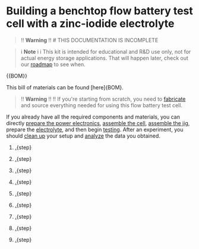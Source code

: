 # Building a benchtop flow battery test cell with a zinc-iodide electrolyte


>!! **Warning** 
>!! # THIS DOCUMENTATION IS INCOMPLETE


>i **Note** 
>i
>i This kit is intended for educational and R&D use only, not for actual energy storage applications. That will happen later, check out our [roadmap](https://fbrc.dev/about.html#roadmap) to see when.



{{BOM}}

This bill of materials can be found [here]{BOM}.

>!! **Warning** 
>!!
>!! If you're starting from scratch, you need to [fabricate](fabrication.md) and source everything needed for using this flow battery test cell.

If you already have all the required components and materials, you can directly [prepare the power electronics](electronics.md), [assemble the cell](cell_assembly.md), [assemble the jig](jig_assembly.md), prepare the [electrolyte](electrolyte.md), and then begin [testing](testing.md). After an experiment, you should [clean up](cleanup.md) your setup and [analyze](analysis.md) the data you obtained.

1. [.](fabrication.md){step}

2.  [.](electronics.md){step}

3. [.](cell_assembly.md){step}

4. [.](jig_assembly.md){step}

5. [.](leak_test.md){step}

6. [.](electrolyte.md){step}

7. [.](testing.md){step}

8. [.](cleanup.md){step}

9. [.](analysis.md){step}
